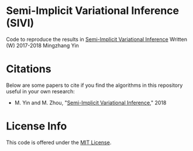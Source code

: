 # Semi-Implicit Variational Inference (SIVI)

Code to reproduce the results in [Semi-Implicit Variational Inference](http://arxiv.org/abs/1805.11183)
Written (W) 2017-2018 Mingzhang Yin

# Citations

Below are some papers to cite if you find the algorithms in this repository useful in your own research:

* M. Yin and M. Zhou, "[Semi-Implicit Variational Inference](http://proceedings.mlr.press/v80/yin18b/yin18b.pdf)," 2018


# License Info

This code is offered under the [MIT License](https://opensource.org/licenses/MIT).

